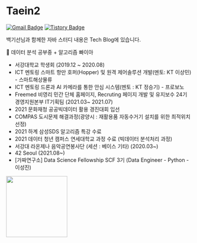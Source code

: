  
# Taein2

[![Gmail Badge](https://img.shields.io/badge/Gmail-D14836?style=flat&logo=Gmail&logoColor=white)](mailto:dls102s@gmail.com)
[![Tistory Badge](https://img.shields.io/badge/Tech%20Blog-555263?style=flat&logoColor=white)](https://codingrepo.tistory.com/)

백기선님과 함께한 자바 스터디 내용은 Tech Blog에 있습니다.


🌱 데이터 분석 공부중 + 알고리즘 빠이아

- 서강대학교 학생회 (2019.12 ~ 2020.08)
- ICT 멘토링 스마트 항만 호퍼(Hopper) 및 원격 제어솔루션 개발(멘토: KT 이상민) - 스마트해상물류
- ICT 멘토링 드론과 AI 카메라를 통한 안심 시스템(멘토 : KT 정승기) - 프로보노
- Freemed 비영리 민간 단체 홈페이지, Recruting 페이지 개발 및 유지보수 24기 경영지원본부 IT기획팀 (2021.03~ 2021.07)
- 2021 문화재청 공공빅데이터 활용 경진대회 입선
- COMPAS 도시문제 해결과정(광양시 : 재활용품 자동수거기 설치를 위한 최적위치 선정)
- 2021 하계 삼성SDS 알고리즘 특강 수료
- 2021 데이터 청년 캠퍼스 연세대학교 과정 수료 (빅데이터 분석처리 과정)
- 서강대 라온제나 음악공연봉사단 (세션 : 베이스 기타) (2020.03~)
- 42 Seoul (2021.08~)
- [가짜연구소] Data Science Fellowship SCF 3기 (Data Engineer - Python - 이성진)


<img align='left' src="https://github-readme-stats.vercel.app/api?username=Taein2" height="165">
